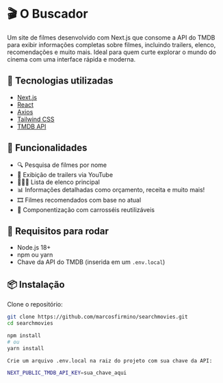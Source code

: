 # 🎬 O Buscador

Um site de filmes desenvolvido com Next.js que consome a API do TMDB para exibir informações completas sobre filmes, incluindo trailers, elenco, recomendações e muito mais. Ideal para quem curte explorar o mundo do cinema com uma interface rápida e moderna.

## 🚀 Tecnologias utilizadas

- [Next.js](https://nextjs.org/)
- [React](https://reactjs.org/)
- [Axios](https://axios-http.com/)
- [Tailwind CSS](https://tailwindcss.com/)
- [TMDB API](https://www.themoviedb.org/documentation/api)

## 🔧 Funcionalidades

- 🔍 Pesquisa de filmes por nome
- 🎥 Exibição de trailers via YouTube
- 🧑‍🤝‍🧑 Lista de elenco principal
- 📊 Informações detalhadas como orçamento, receita e muito mais!
- 🎞️ Filmes recomendados com base no atual
- 📂 Componentização com carrosséis reutilizáveis

## 🧰 Requisitos para rodar

- Node.js 18+
- npm ou yarn
- Chave da API do TMDB (inserida em um `.env.local`)

## 📦 Instalação

Clone o repositório:

```bash
git clone https://github.com/marcosfirmino/searchmovies.git
cd searchmovies

npm install
# ou
yarn install

Crie um arquivo .env.local na raiz do projeto com sua chave da API:

NEXT_PUBLIC_TMDB_API_KEY=sua_chave_aqui
